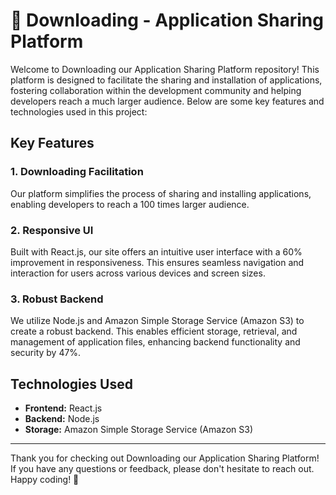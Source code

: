 # 🚀 Downloading - Application Sharing Platform

Welcome to Downloading our Application Sharing Platform repository! This platform is designed to facilitate the sharing and installation of applications, fostering collaboration within the development community and helping developers reach a much larger audience. Below are some key features and technologies used in this project:

## Key Features

### 1. Downloading Facilitation
Our platform simplifies the process of sharing and installing applications, enabling developers to reach a 100 times larger audience. 

### 2. Responsive UI
Built with React.js, our site offers an intuitive user interface with a 60% improvement in responsiveness. This ensures seamless navigation and interaction for users across various devices and screen sizes.

### 3. Robust Backend
We utilize Node.js and Amazon Simple Storage Service (Amazon S3) to create a robust backend. This enables efficient storage, retrieval, and management of application files, enhancing backend functionality and security by 47%.

## Technologies Used

- **Frontend:** React.js
- **Backend:** Node.js
- **Storage:** Amazon Simple Storage Service (Amazon S3)


---

Thank you for checking out Downloading our Application Sharing Platform! If you have any questions or feedback, please don't hesitate to reach out. Happy coding! 🎉

